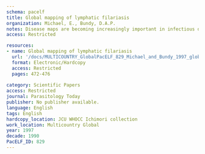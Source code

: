 ```yaml
---
schema: pacelf
title: Global mapping of lymphatic filariasis
organization: Michael, E., Bundy, D.A.P.
notes: Disease maps are becoming increasingly important in infectious disease epidemiology and control. For lymphatic filariasis, the development of such maps has been hampered in the past by the lack of data on the geographical distribution of levels of infection or disease. Here, Edwin Michael and Don Bundy present an atlas for this parasitic disease derived from a recently compiled geographical database. Focusing on mapping and analysis of case prevalence data at the global and regional levels, the authors show how mapping the geographical distribution is integral not only to assessing spatial patterns in the infection and disease distribution but also to stratifying endemic areas by infection and/or disease rate.
access: Restricted

resources:
- name: Global mapping of lymphatic filariasis
  url: '/docs/MULTICOUNTRY_GlobalPacELF_829_Michael_and_Bundy_1997_global_mapping_of_LF.txt'
  format: Electronic/Hardcopy
  access: Restricted
  pages: 472-476
 
category: Scientific Papers
access: Restricted
journal: Parasitology Today
publisher: No publisher available. 
language: English 
tags: English 
hardcopy_location: JCU WHOCC Ichimori collection
work_location: Multicountry Global
year: 1997
decade: 1990
PacELF_ID: 829
---
```

